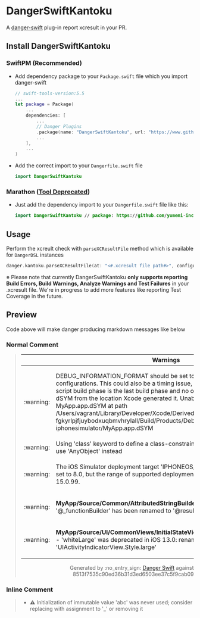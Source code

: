 # DangerSwiftKantoku

A [danger-swift](https://github.com/danger/swift) plug-in report xcresult in your PR.

## Install DangerSwiftKantoku

### SwiftPM (Recommended)

- Add dependency package to your `Package.swift` file which you import danger-swift

    ```swift
    // swift-tools-version:5.5
    ...
    let package = Package(
        ...
        dependencies: [
            ...
            // Danger Plugins
            .package(name: "DangerSwiftKantoku", url: "https://www.github.com/yumemi-inc/danger-swift-kantoku.git", from: "0.1.0"),
            ...
        ],
        ...
    )
    ```

- Add the correct import to your `Dangerfile.swift` file

    ```swift
    import DangerSwiftKantoku
    ```

### Marathon ([Tool Deprecated](https://github.com/JohnSundell/Marathon))

- Just add the dependency import to your `Dangerfile.swift` file like this:

    ```swift
    import DangerSwiftKantoku // package: https://github.com/yumemi-inc/danger-swift-kantoku.git
    ```

## Usage
    
Perform the xcreult check with `parseXCResultFile` method which is available for `DangerDSL` instances

```swift
danger.kantoku.parseXCResultFile(at: "<#.xcresult file path#>", configuration: .default)
```

※ Please note that currently DangerSwiftKantoku **only supports reporting Build Errors, Build Warnings, Analyze Warnings and Test Failures** in your .xcresult file. We're in progress to add more features like reporting Test Coverage in the future.

## Preview

Code above will make danger producing markdown messages like below

### Normal Comment

> <!--
>   0 failure: 
>   5 warning:  DEBUG_INFORMATION..., Using 'class' key..., The iOS Simulator..., '@_functionBuilde..., 'whiteLarge' was ...
>   
>   
>   DangerID: danger-id-Danger;
> -->
> 
> 
> <table>
>   <thead>
>     <tr>
>       <th width="50"></th>
>       <th width="100%" data-danger-table="true">Warnings</th>
>     </tr>
>   </thead>
>   <tbody><tr>
>       <td>:warning:</td>
>       <td>
> 
>   DEBUG_INFORMATION_FORMAT should be set to dwarf-with-dsym for all configurations. This could also be a timing issue, make sure the Fabric run script build phase is the last build phase and no other scripts have moved the dSYM from the location Xcode generated it. Unable to process MyApp.app.dSYM at path /Users/vagrant/Library/Developer/Xcode/DerivedData/MyApp-fgkyrlpjfjuybodxuqbmvhrylall/Build/Products/Debug-Development-iphonesimulator/MyApp.app.dSYM
>   </td>
>     </tr>
>   
> <tr>
>       <td>:warning:</td>
>       <td>Using 'class' keyword to define a class-constrained protocol is deprecated; use 'AnyObject' instead</td>
>     </tr>
>   
> <tr>
>       <td>:warning:</td>
>       <td>
> 
>   The iOS Simulator deployment target 'IPHONEOS_DEPLOYMENT_TARGET' is set to 8.0, but the range of supported deployment target versions is 9.0 to 15.0.99.
>   </td>
>     </tr>
>   
> <tr>
>       <td>:warning:</td>
>       <td>
> 
>   **MyApp/Source/Common/AttributedStringBuilder.swift#L94** - '@_functionBuilder' has been renamed to '@resultBuilder'
>   </td>
>     </tr>
>   
> <tr>
>       <td>:warning:</td>
>       <td>
> 
>   **MyApp/Source/UI/CommonViews/InitialStateView/InitialStateView.swift#L9** - 'whiteLarge' was deprecated in iOS 13.0: renamed to 'UIActivityIndicatorView.Style.large'
>   </td>
>     </tr>
>     </tr>
>   </tbody>
> </table>
> 
> 
> 
> <p align="right">
>   Generated by :no_entry_sign: <a href="https://danger.systems/swift">Danger Swift</a> against 8513f7535c90ed36b31d3ed6503ee37c5f9cab09
> </p>

### Inline Comment

> <!--
>   0 failure: 
>   1 warning:  Initialization of...
>   
>   
>   DangerID: danger-id-Danger;
>   File: CoinTrade/AppDelegate.swift;
>   Line: 48;
> -->
> 
> - :warning: Initialization of immutable value 'abc' was never used; consider replacing with assignment to '_' or removing it
